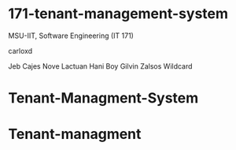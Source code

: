 # 171-tenant-management-system
MSU-IIT, Software Engineering (IT 171)


carloxd

Jeb Cajes
Nove Lactuan
Hani Boy 
Gilvin Zalsos
Wildcard
# Tenant-Managment-System
# Tenant-managment
